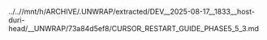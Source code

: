 ../..//mnt/h/ARCHIVE/.UNWRAP/extracted/DEV__2025-08-17__1833__host-duri-head/__UNWRAP/73a84d5ef8/CURSOR_RESTART_GUIDE_PHASE5_5_3.md